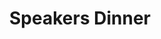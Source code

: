 ---
title: Speakers Dinner
price: R25 000
limit: 1
logo: diamond-blue.png
large-logo: diamond-large.png
logo_size: 100

#benefits
passes: 1
discount_disabled: true

exclusive:
    - Three seats at the speakers dinner
    - Exclusive logo on speaker dinner menu
    - Access to speaker database (based on opt in)

sold_out: no
order: 70
---